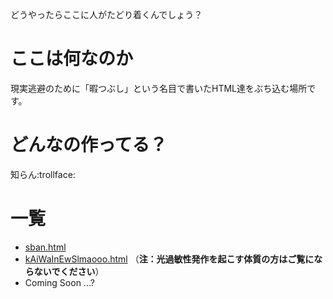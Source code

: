 どうやったらここに人がたどり着くんでしょう？

# ここは何なのか
現実逃避のために「暇つぶし」という名目で書いたHTML達をぶち込む場所です。

# どんなの作ってる？
知らん:trollface:

# 一覧
- [sban.html](https://texiconotmexico.github.io/github.io-test/sban.html)
- [kAiWaInEwSlmaooo.html](https://texiconotmexico.github.io/github.io-test/kAiWaInEwSlmaooo.html) （**注：光過敏性発作を起こす体質の方はご覧にならないでください**）
- Coming Soon ...?
